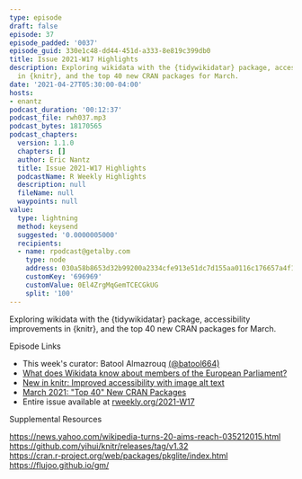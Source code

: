 ```yaml
---
type: episode
draft: false
episode: 37
episode_padded: '0037'
episode_guid: 330e1c48-dd44-451d-a333-8e819c399db0
title: Issue 2021-W17 Highlights
description: Exploring wikidata with the {tidywikidatar} package, accessibility improvements
  in {knitr}, and the top 40 new CRAN packages for March.
date: '2021-04-27T05:30:00-04:00'
hosts:
- enantz
podcast_duration: '00:12:37'
podcast_file: rwh037.mp3
podcast_bytes: 18170565
podcast_chapters:
  version: 1.1.0
  chapters: []
  author: Eric Nantz
  title: Issue 2021-W17 Highlights
  podcastName: R Weekly Highlights
  description: null
  fileName: null
  waypoints: null
value:
  type: lightning
  method: keysend
  suggested: '0.0000005000'
  recipients:
  - name: rpodcast@getalby.com
    type: node
    address: 030a58b8653d32b99200a2334cfe913e51dc7d155aa0116c176657a4f1722677a3
    customKey: '696969'
    customValue: 0El4ZrgMqGemTCECGkUG
    split: '100'
---
```

Exploring wikidata with the {tidywikidatar} package, accessibility
improvements in {knitr}, and the top 40 new CRAN packages for March.

Episode Links

-   This week's curator: Batool Almazrouq
    <a href="https://twitter.com/batool664" rel="nofollow">(@batool664)</a>
-   <a
    href="https://medium.com/european-data-journalism-network/a-new-r-package-for-exploring-the-wealth-of-information-stored-by-wikidata-fe85e82b6440"
    rel="nofollow">What does Wikidata know about members of the European
    Parliament?</a>
-   <a href="https://blog.rstudio.com/2021/04/20/knitr-fig-alt/"
    rel="nofollow">New in knitr: Improved accessibility with image alt
    text</a>
-   <a
    href="https://rviews.rstudio.com/2021/04/22/march-2021-top-40-new-cran-packages/"
    rel="nofollow">March 2021: "Top 40" New CRAN Packages</a>
-   Entire issue available at
    <a href="https://rweekly.org/2021-W17.html"
    rel="nofollow">rweekly.org/2021-W17</a>

Supplemental Resources

<a
href="https://news.yahoo.com/wikipedia-turns-20-aims-reach-035212015.html"
rel="nofollow">https://news.yahoo.com/wikipedia-turns-20-aims-reach-035212015.html</a>  
<a href="https://github.com/yihui/knitr/releases/tag/v1.32"
rel="nofollow">https://github.com/yihui/knitr/releases/tag/v1.32</a>  
<a href="https://cran.r-project.org/web/packages/pkglite/index.html"
rel="nofollow">https://cran.r-project.org/web/packages/pkglite/index.html</a>  
<a href="https://flujoo.github.io/gm/"
rel="nofollow">https://flujoo.github.io/gm/</a>
